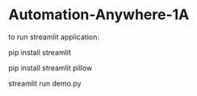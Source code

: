 # Automation-Anywhere-1A

to run streamlit application:

pip install streamlit

pip install streamlit pillow

streamlit run demo.py
